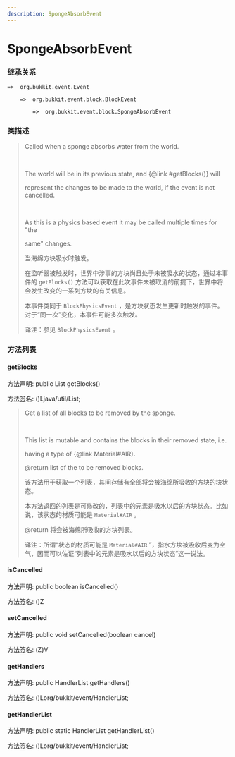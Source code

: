 ```yaml
---
description: SpongeAbsorbEvent
---
```


# SpongeAbsorbEvent

### 继承关系

    =>  org.bukkit.event.Event

        =>  org.bukkit.event.block.BlockEvent

            =>  org.bukkit.event.block.SpongeAbsorbEvent

### 类描述

> Called when a sponge absorbs water from the world.
>
> <br>
>
> The world will be in its previous state, and {@link #getBlocks()} will
>
> represent the changes to be made to the world, if the event is not cancelled.
>
> <br>
>
> As this is a physics based event it may be called multiple times for "the
>
> same" changes.
>
> 当海绵方块吸水时触发。
>
> 在监听器被触发时，世界中涉事的方块尚且处于未被吸水的状态，通过本事件的 `getBlocks()` 方法可以获取在此次事件未被取消的前提下，世界中将会发生改变的一系列方块的有关信息。
>
> 本事件类同于 `BlockPhysicsEvent` ，是方块状态发生更新时触发的事件。对于“同一次”变化，本事件可能多次触发。
>
> 译注：参见 `BlockPhysicsEvent` 。

### 方法列表

#### getBlocks

方法声明: public List<BlockState> getBlocks()

方法签名: ()Ljava/util/List;

> Get a list of all blocks to be removed by the sponge.
>
> <br>
>
> This list is mutable and contains the blocks in their removed state, i.e.
>
> having a type of {@link Material#AIR}.
>
> @return list of the to be removed blocks.
>
> 该方法用于获取一个列表，其间存储有全部将会被海绵所吸收的方块的块状态。
>
> 本方法返回的列表是可修改的，列表中的元素是吸水以后的方块状态。比如说，该状态的材质可能是 `Material#AIR` 。
>
> @return 将会被海绵所吸收的方块列表。
>
> 译注：所谓“状态的材质可能是 `Material#AIR` ”，指水方块被吸收后变为空气，因而可以佐证“列表中的元素是吸水以后的方块状态”这一说法。

#### isCancelled

方法声明: public boolean isCancelled()

方法签名: ()Z

#### setCancelled

方法声明: public void setCancelled(boolean cancel)

方法签名: (Z)V

#### getHandlers

方法声明: public HandlerList getHandlers()

方法签名: ()Lorg/bukkit/event/HandlerList;

#### getHandlerList

方法声明: public static HandlerList getHandlerList()

方法签名: ()Lorg/bukkit/event/HandlerList;